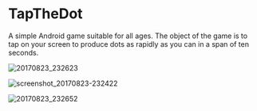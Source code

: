 # TapTheDot
A simple Android game suitable for all ages. The object of the game is to tap on your screen to produce dots as rapidly as you can in a span of ten seconds.

![20170823_232623](https://user-images.githubusercontent.com/19476419/30244465-40a1afa4-958c-11e7-9cd3-5fc989f20cca.png)

![screenshot_20170823-232422](https://user-images.githubusercontent.com/19476419/30244483-8ca97116-958c-11e7-9c0a-460ca36d0734.png)

![20170823_232652](https://user-images.githubusercontent.com/19476419/30244485-90bb2e66-958c-11e7-936b-90166d7961a2.png)
